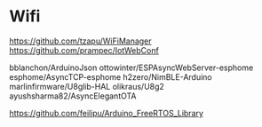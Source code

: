 # Wifi

https://github.com/tzapu/WiFiManager
https://github.com/prampec/IotWebConf

bblanchon/ArduinoJson
ottowinter/ESPAsyncWebServer-esphome
esphome/AsyncTCP-esphome
h2zero/NimBLE-Arduino
marlinfirmware/U8glib-HAL
olikraus/U8g2
ayushsharma82/AsyncElegantOTA

https://github.com/feilipu/Arduino_FreeRTOS_Library
